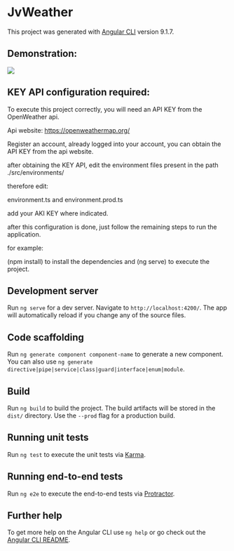 # JvWeather

This project was generated with [Angular CLI](https://github.com/angular/angular-cli) version 9.1.7.

## Demonstration:

![](captured.gif)

## KEY API configuration required:

To execute this project correctly, you will need an API KEY from the OpenWeather api.

Api website: https://openweathermap.org/

Register an account, already logged into your account, you can obtain the API KEY from the api website.

after obtaining the KEY API, edit the environment files present in the path ./src/environments/

therefore edit:

environment.ts and environment.prod.ts

add your AKI KEY where indicated.

after this configuration is done, just follow the remaining steps to run the application.

for example:

(npm install) to install the dependencies and (ng serve) to execute the project.

## Development server

Run `ng serve` for a dev server. Navigate to `http://localhost:4200/`. The app will automatically reload if you change any of the source files.

## Code scaffolding

Run `ng generate component component-name` to generate a new component. You can also use `ng generate directive|pipe|service|class|guard|interface|enum|module`.

## Build

Run `ng build` to build the project. The build artifacts will be stored in the `dist/` directory. Use the `--prod` flag for a production build.

## Running unit tests

Run `ng test` to execute the unit tests via [Karma](https://karma-runner.github.io).

## Running end-to-end tests

Run `ng e2e` to execute the end-to-end tests via [Protractor](http://www.protractortest.org/).

## Further help

To get more help on the Angular CLI use `ng help` or go check out the [Angular CLI README](https://github.com/angular/angular-cli/blob/master/README.md).
